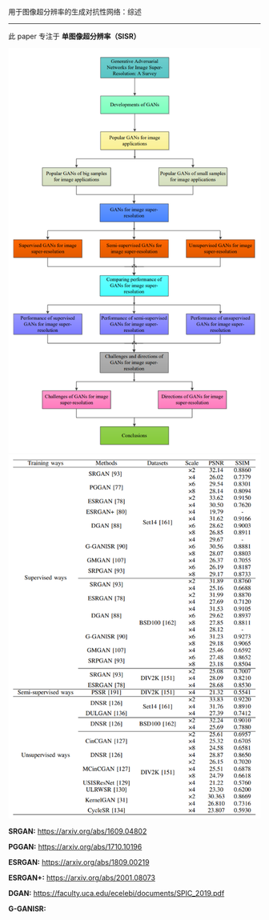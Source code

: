 用于图像超分辨率的生成对抗性网络：综述

---

此 paper 专注于 **单图像超分辨率（SISR）**

<div align="center"><img src="images/GAN_review_main.png"></div>

<div align="center"><img src="images/GAN_review_result.png"></div>

**SRGAN:** https://arxiv.org/abs/1609.04802

**PGGAN:** https://arxiv.org/abs/1710.10196

**ESRGAN:** https://arxiv.org/abs/1809.00219

**ESRGAN+:** https://arxiv.org/abs/2001.08073

**DGAN:** https://faculty.uca.edu/ecelebi/documents/SPIC_2019.pdf

**G-GANISR:** 


